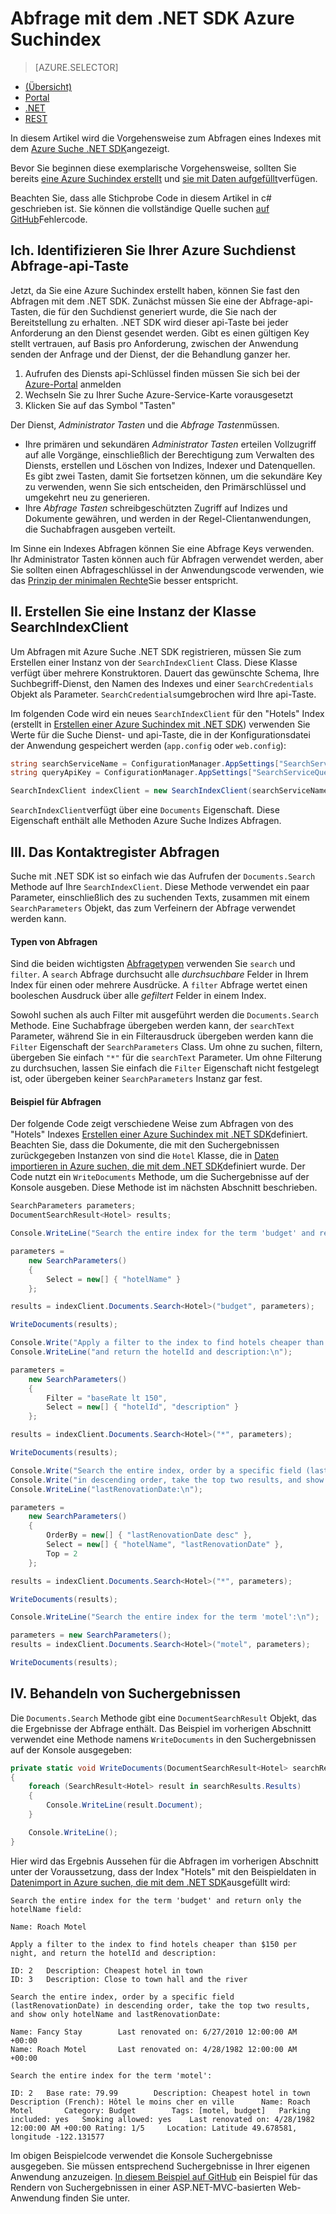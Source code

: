 <properties
    pageTitle="Abfrage mit dem .NET SDK Azure Suchindex | Microsoft Azure | Cloud gehosteten Suchdienst"
    description="Erstellen Sie eine Suchabfrage in Azure suchen und Verwenden von Suchparametern zu filtern und Sortieren von Suchergebnissen."
    services="search"
    manager="jhubbard"
    documentationCenter=""
    authors="brjohnstmsft"
/>

<tags
    ms.service="search"
    ms.devlang="dotnet"
    ms.workload="search"
    ms.topic="get-started-article"
    ms.tgt_pltfrm="na"
    ms.date="08/29/2016"
    ms.author="brjohnst"/>

# <a name="query-your-azure-search-index-using-the-net-sdk"></a>Abfrage mit dem .NET SDK Azure Suchindex
> [AZURE.SELECTOR]
- [(Übersicht)](search-query-overview.md)
- [Portal](search-explorer.md)
- [.NET](search-query-dotnet.md)
- [REST](search-query-rest-api.md)

In diesem Artikel wird die Vorgehensweise zum Abfragen eines Indexes mit dem [Azure Suche .NET SDK](https://msdn.microsoft.com/library/azure/dn951165.aspx)angezeigt.

Bevor Sie beginnen diese exemplarische Vorgehensweise, sollten Sie bereits [eine Azure Suchindex erstellt](search-what-is-an-index.md) und [sie mit Daten aufgefüllt](search-what-is-data-import.md)verfügen.

Beachten Sie, dass alle Stichprobe Code in diesem Artikel in c# geschrieben ist. Sie können die vollständige Quelle suchen [auf GitHub](http://aka.ms/search-dotnet-howto)Fehlercode.

## <a name="i-identify-your-azure-search-services-query-api-key"></a>Ich. Identifizieren Sie Ihrer Azure Suchdienst Abfrage-api-Taste
Jetzt, da Sie eine Azure Suchindex erstellt haben, können Sie fast den Abfragen mit dem .NET SDK. Zunächst müssen Sie eine der Abfrage-api-Tasten, die für den Suchdienst generiert wurde, die Sie nach der Bereitstellung zu erhalten. .NET SDK wird dieser api-Taste bei jeder Anforderung an den Dienst gesendet werden. Gibt es einen gültigen Key stellt vertrauen, auf Basis pro Anforderung, zwischen der Anwendung senden der Anfrage und der Dienst, der die Behandlung ganzer her.

1. Aufrufen des Diensts api-Schlüssel finden müssen Sie sich bei der [Azure-Portal](https://portal.azure.com/) anmelden
2. Wechseln Sie zu Ihrer Suche Azure-Service-Karte vorausgesetzt
3. Klicken Sie auf das Symbol "Tasten"

Der Dienst, *Administrator Tasten* und die *Abfrage Tasten*müssen.

  - Ihre primären und sekundären *Administrator Tasten* erteilen Vollzugriff auf alle Vorgänge, einschließlich der Berechtigung zum Verwalten des Diensts, erstellen und Löschen von Indizes, Indexer und Datenquellen. Es gibt zwei Tasten, damit Sie fortsetzen können, um die sekundäre Key zu verwenden, wenn Sie sich entscheiden, den Primärschlüssel und umgekehrt neu zu generieren.
  - Ihre *Abfrage Tasten* schreibgeschützten Zugriff auf Indizes und Dokumente gewähren, und werden in der Regel-Clientanwendungen, die Suchabfragen ausgeben verteilt.

Im Sinne ein Indexes Abfragen können Sie eine Abfrage Keys verwenden. Ihr Administrator Tasten können auch für Abfragen verwendet werden, aber Sie sollten einen Abfrageschlüssel in der Anwendungscode verwenden, wie das [Prinzip der minimalen Rechte](https://en.wikipedia.org/wiki/Principle_of_least_privilege)Sie besser entspricht.

## <a name="ii-create-an-instance-of-the-searchindexclient-class"></a>II. Erstellen Sie eine Instanz der Klasse SearchIndexClient
Um Abfragen mit Azure Suche .NET SDK registrieren, müssen Sie zum Erstellen einer Instanz von der `SearchIndexClient` Class. Diese Klasse verfügt über mehrere Konstruktoren. Dauert das gewünschte Schema, Ihre Suchbegriff-Dienst, den Namen des Indexes und einer `SearchCredentials` Objekt als Parameter. `SearchCredentials`umgebrochen wird Ihre api-Taste.

Im folgenden Code wird ein neues `SearchIndexClient` für den "Hotels" Index (erstellt in [Erstellen einer Azure Suchindex mit .NET SDK](search-create-index-dotnet.md)) verwenden Sie Werte für die Suche Dienst- und api-Taste, die in der Konfigurationsdatei der Anwendung gespeichert werden (`app.config` oder `web.config`):

```csharp
string searchServiceName = ConfigurationManager.AppSettings["SearchServiceName"];
string queryApiKey = ConfigurationManager.AppSettings["SearchServiceQueryApiKey"];

SearchIndexClient indexClient = new SearchIndexClient(searchServiceName, "hotels", new SearchCredentials(queryApiKey));
```

`SearchIndexClient`verfügt über eine `Documents` Eigenschaft. Diese Eigenschaft enthält alle Methoden Azure Suche Indizes Abfragen.

## <a name="iii-query-your-index"></a>III. Das Kontaktregister Abfragen
Suche mit .NET SDK ist so einfach wie das Aufrufen der `Documents.Search` Methode auf Ihre `SearchIndexClient`. Diese Methode verwendet ein paar Parameter, einschließlich des zu suchenden Texts, zusammen mit einem `SearchParameters` Objekt, das zum Verfeinern der Abfrage verwendet werden kann.

#### <a name="types-of-queries"></a>Typen von Abfragen
Sind die beiden wichtigsten [Abfragetypen](search-query-overview.md#types-of-queries) verwenden Sie `search` und `filter`. A `search` Abfrage durchsucht alle _durchsuchbare_ Felder in Ihrem Index für einen oder mehrere Ausdrücke. A `filter` Abfrage wertet einen booleschen Ausdruck über alle _gefiltert_ Felder in einem Index.

Sowohl suchen als auch Filter mit ausgeführt werden die `Documents.Search` Methode. Eine Suchabfrage übergeben werden kann, der `searchText` Parameter, während Sie in ein Filterausdruck übergeben werden kann die `Filter` Eigenschaft der `SearchParameters` Class. Um ohne zu suchen, filtern, übergeben Sie einfach `"*"` für die `searchText` Parameter. Um ohne Filterung zu durchsuchen, lassen Sie einfach die `Filter` Eigenschaft nicht festgelegt ist, oder übergeben keiner `SearchParameters` Instanz gar fest.

#### <a name="example-queries"></a>Beispiel für Abfragen

Der folgende Code zeigt verschiedene Weise zum Abfragen von des "Hotels" Indexes [Erstellen einer Azure Suchindex mit .NET SDK](search-create-index-dotnet.md#DefineIndex)definiert. Beachten Sie, dass die Dokumente, die mit den Suchergebnissen zurückgegeben Instanzen von sind die `Hotel` Klasse, die in [Daten importieren in Azure suchen, die mit dem .NET SDK](search-import-data-dotnet.md#HotelClass)definiert wurde. Der Code nutzt ein `WriteDocuments` Methode, um die Suchergebnisse auf der Konsole ausgeben. Diese Methode ist im nächsten Abschnitt beschrieben.

```csharp
SearchParameters parameters;
DocumentSearchResult<Hotel> results;

Console.WriteLine("Search the entire index for the term 'budget' and return only the hotelName field:\n");

parameters =
    new SearchParameters()
    {
        Select = new[] { "hotelName" }
    };

results = indexClient.Documents.Search<Hotel>("budget", parameters);

WriteDocuments(results);

Console.Write("Apply a filter to the index to find hotels cheaper than $150 per night, ");
Console.WriteLine("and return the hotelId and description:\n");

parameters =
    new SearchParameters()
    {
        Filter = "baseRate lt 150",
        Select = new[] { "hotelId", "description" }
    };

results = indexClient.Documents.Search<Hotel>("*", parameters);

WriteDocuments(results);

Console.Write("Search the entire index, order by a specific field (lastRenovationDate) ");
Console.Write("in descending order, take the top two results, and show only hotelName and ");
Console.WriteLine("lastRenovationDate:\n");

parameters =
    new SearchParameters()
    {
        OrderBy = new[] { "lastRenovationDate desc" },
        Select = new[] { "hotelName", "lastRenovationDate" },
        Top = 2
    };

results = indexClient.Documents.Search<Hotel>("*", parameters);

WriteDocuments(results);

Console.WriteLine("Search the entire index for the term 'motel':\n");

parameters = new SearchParameters();
results = indexClient.Documents.Search<Hotel>("motel", parameters);

WriteDocuments(results);
```

## <a name="iv-handle-search-results"></a>IV. Behandeln von Suchergebnissen
Die `Documents.Search` Methode gibt eine `DocumentSearchResult` Objekt, das die Ergebnisse der Abfrage enthält. Das Beispiel im vorherigen Abschnitt verwendet eine Methode namens `WriteDocuments` in den Suchergebnissen auf der Konsole ausgegeben:

```csharp
private static void WriteDocuments(DocumentSearchResult<Hotel> searchResults)
{
    foreach (SearchResult<Hotel> result in searchResults.Results)
    {
        Console.WriteLine(result.Document);
    }

    Console.WriteLine();
}
```

Hier wird das Ergebnis Aussehen für die Abfragen im vorherigen Abschnitt unter der Voraussetzung, dass der Index "Hotels" mit den Beispieldaten in [Datenimport in Azure suchen, die mit dem .NET SDK](search-import-data-dotnet.md)ausgefüllt wird:

```
Search the entire index for the term 'budget' and return only the hotelName field:

Name: Roach Motel

Apply a filter to the index to find hotels cheaper than $150 per night, and return the hotelId and description:

ID: 2   Description: Cheapest hotel in town
ID: 3   Description: Close to town hall and the river

Search the entire index, order by a specific field (lastRenovationDate) in descending order, take the top two results, and show only hotelName and lastRenovationDate:

Name: Fancy Stay        Last renovated on: 6/27/2010 12:00:00 AM +00:00
Name: Roach Motel       Last renovated on: 4/28/1982 12:00:00 AM +00:00

Search the entire index for the term 'motel':

ID: 2   Base rate: 79.99        Description: Cheapest hotel in town     Description (French): Hôtel le moins cher en ville      Name: Roach Motel       Category: Budget        Tags: [motel, budget]   Parking included: yes   Smoking allowed: yes    Last renovated on: 4/28/1982 12:00:00 AM +00:00 Rating: 1/5     Location: Latitude 49.678581, longitude -122.131577

```

Im obigen Beispielcode verwendet die Konsole Suchergebnisse ausgegeben. Sie müssen entsprechend Suchergebnisse in Ihrer eigenen Anwendung anzuzeigen. [In diesem Beispiel auf GitHub](https://github.com/Azure-Samples/search-dotnet-getting-started/tree/master/DotNetSample) ein Beispiel für das Rendern von Suchergebnissen in einer ASP.NET-MVC-basierten Web-Anwendung finden Sie unter.
